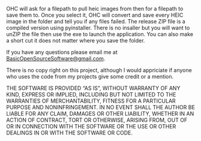 OHC will ask for a filepath to pull heic images from then for a filepath to save them to. Once you select it, OHC will convert and save every HEIC image in the folder and tell you if any files failed.
The release ZIP file is a compiled version using pyinstaller. There is no insaller but you will want to unZIP the file then use the exe to launch the application. You can also make a short cut it does not matter where you save the folder.

If you have any questions please email me at BasicOpenSourceSoftware@gmail.com.

There is no copy right on this project, although I would appriciate if anyone who uses the code from my projects give some credit or a mention.

THE SOFTWARE IS PROVIDED “AS IS”, WITHOUT WARRANTY OF ANY KIND, EXPRESS OR IMPLIED, INCLUDING BUT NOT LIMITED TO THE WARRANTIES OF MERCHANTABILITY, FITNESS FOR A PARTICULAR PURPOSE AND NONINFRINGEMENT. IN NO EVENT SHALL THE AUTHOR BE LIABLE FOR ANY CLAIM, DAMAGES OR OTHER LIABILITY, WHETHER IN AN ACTION OF CONTRACT, TORT OR OTHERWISE, ARISING FROM, OUT OF OR IN CONNECTION WITH THE SOFTWARE OR THE USE OR OTHER DEALINGS IN OR WITH THE SOFTWARE OR CODE.
